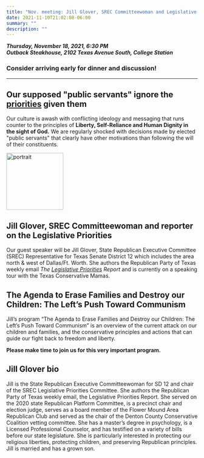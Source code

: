 ```yaml
---
title: "Nov. meeting: Jill Glover, SREC Committeewoman and Legislative Priorities reporter"
date: 2021-11-10T21:02:08-06:00
summary: ""
description: ""
---
```


**_Thursday, November 18, 2021, 6:30 PM_**  
**_<strong><span class="hilite">Outback Steakhouse</span></strong>, 2102 Texas Avenue South, College Station_**  

### Consider arriving early for dinner and discussion!

---

## Our supposed "public servants" ignore the [priorities](https://texasgop.org/priorities/) given them

Our culture is awash with conflicting ideology and messaging that runs counter to the principles of **Liberty, Self-Reliance and Human Dignity in the sight of God.**  We are regularly shocked with decisions made by elected "public servants" that clearly have other motivations than following the will of their constituents.  

<div class="align-right">
<img src="/img/jill-glover.jpg" alt="portrait" width="150">  
</div>

## Jill Glover, SREC Committeewoman and reporter on the Legislative Priorities

Our guest speaker will be Jill Glover, State Republican Executive Committee (SREC) Representative for Texas Senate District 12 which includes the area north & west of Dallas/Ft. Worth. She authors the Republican Party of Texas weekly email *The [Legislative Priorities](https://texasgop.org/priorities/) Report* and is currently on a speaking tour with the Texas Conservative Mamas.  

## The Agenda to Erase Families and Destroy our Children: The Left’s Push Toward Communism

Jill’s program “The Agenda to Erase Families and Destroy our Children: The Left’s Push Toward Communism” is an overview of the current attack on our children and families, and the conservative principles and actions that can guide our fight back to freedom and liberty.  

**Please make time to join us for this very important program.**   

## Jill Glover bio

Jill is the State Republican Executive Committeewoman for SD 12 and chair of the SREC Legislative Priorities Committee. She authors the Republican Party of Texas weekly email, the Legislative Priorities Report.  She served on the 2020 state Republican Platform Committee, is a precinct chair and election judge, serves as a board member of the Flower Mound Area Republican Club and served as the chair of the Denton County Conservative Coalition vetting committee.  She has a master’s degree in psychology, is a Licensed Professional Counselor, and has testified on a variety of bills before our state legislature. She is particularly interested in protecting our religious liberties, protecting children, and preserving Republican principles.  Jill is married and has a grown son.  